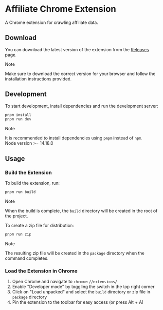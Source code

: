 # Affiliate Chrome Extension

A Chrome extension for crawling affiliate data.

## Download

You can download the latest version of the extension from the [Releases](https://github.com/hdevlinz/affiliate-chrome-extension/releases) page.

> [!NOTE]
> Make sure to download the correct version for your browser and follow the installation instructions provided.

## Development

To start development, install dependencies and run the development server:

```sh
pnpm install
pnpm run dev
```

> [!NOTE]
> It is recommended to install dependencies using `pnpm` instead of `npm`. <br />
> Node version >= 14.18.0

## Usage

### Build the Extension

To build the extension, run:

```sh
pnpm run build
```

> [!NOTE]
> When the build is complete, the `build` directory will be created in the root of the project.

To create a zip file for distribution:

```sh
pnpm run zip
```

> [!NOTE]
> The resulting zip file will be created in the `package` directory when the command completes.

### Load the Extension in Chrome

1. Open Chrome and navigate to `chrome://extensions/`
2. Enable "Developer mode" by toggling the switch in the top right corner
3. Click on "Load unpacked" and select the `build` directory or zip file in `package` directory
4. Pin the extension to the toolbar for easy access (or press Alt + A)
